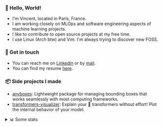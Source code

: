 ### 👋 Hello, World!

- I'm Vincent, located in Paris, France.
- I am working closely on MLOps and software engineering aspects of machine learning projects.
- I like to contribute to open source projects at my free time.
- I use Linux (Arch btw) and Vim. I'm always trying to discover new FOSS.

### 🔗 Get in touch

- You can reach me on [Linkedin](https://www.linkedin.com/in/vincent-duchauffour-3a9641155/) or by [mail](mailto:vincent.duchauffour@proton.me).
- You can find my resume [here](https://raw.githubusercontent.com/VDuchauffour/resume/main/resume.pdf).

### 📦 Side projects I made

- [anyboxes](https://github.com/VDuchauffour/anyboxes): Lightweight package for managing bounding boxes that works seamlessly with most computing frameworks.
- [transformers-visualizer](https://github.com/VDuchauffour/transformers-visualizer): Explain your 🤗 transformers without effort! Plot the internal behavior of your model. 

<details><summary>📊 Some stats</summary>  
  
<p align="center">
  <img alt="VDuchauffour's github stats" src="https://github-readme-stats.vercel.app/api?username=VDuchauffour&include_all_commits=true&show_icons=true&theme=react"/>
  <br />
  <img alt="VDuchauffour's streak stats" src="https://streak-stats.demolab.com?user=VDuchauffour&theme=react"/>
  <br />
  <img alt="VDuchauffour's language stats" src="https://github-readme-stats.vercel.app/api/top-langs/?username=VDuchauffour&count_private=true&include_all_commits=true&show_icons=true&layout=compact&theme=react"/>
  <!--   <br />
  <img alt="VDuchauffour's Wakatime stats" src="https://github-readme-stats.vercel.app/api/wakatime?username=VDuchauffour&theme=react"/> -->
</p>

#### 🧭 Wakatime stats
<!--START_SECTION:waka-->
![Code Time](http://img.shields.io/badge/Code%20Time-1%2C834%20hrs%2021%20mins-blue)

![Lines of code](https://img.shields.io/badge/From%20Hello%20World%20I%27ve%20Written-4.5%20million%20lines%20of%20code-blue)

**🐱 My GitHub Data** 

> 📦 979.2 kB Used in GitHub's Storage 
 > 
> 🏆 467 Contributions in the Year 2024
 > 
> 🚫 Not Opted to Hire
 > 
> 📜 9 Public Repositories 
 > 
> 🔑 2 Private Repositories 
 > 
**I'm an Early 🐤** 

```text
🌞 Morning                334 commits         ██░░░░░░░░░░░░░░░░░░░░░░░   07.88 % 
🌆 Daytime                2206 commits        █████████████░░░░░░░░░░░░   52.02 % 
🌃 Evening                1284 commits        ████████░░░░░░░░░░░░░░░░░   30.28 % 
🌙 Night                  417 commits         ██░░░░░░░░░░░░░░░░░░░░░░░   09.83 % 
```
📅 **I'm Most Productive on Monday** 

```text
Monday                   972 commits         ██████░░░░░░░░░░░░░░░░░░░   22.92 % 
Tuesday                  728 commits         ████░░░░░░░░░░░░░░░░░░░░░   17.17 % 
Wednesday                716 commits         ████░░░░░░░░░░░░░░░░░░░░░   16.88 % 
Thursday                 794 commits         █████░░░░░░░░░░░░░░░░░░░░   18.72 % 
Friday                   654 commits         ████░░░░░░░░░░░░░░░░░░░░░   15.42 % 
Saturday                 95 commits          █░░░░░░░░░░░░░░░░░░░░░░░░   02.24 % 
Sunday                   282 commits         ██░░░░░░░░░░░░░░░░░░░░░░░   06.65 % 
```


📊 **This Week I Spent My Time On** 

```text
💬 Programming Languages: 
Python                   53 hrs 19 mins      ██████████████████████░░░   86.06 % 
XML                      2 hrs 28 mins       █░░░░░░░░░░░░░░░░░░░░░░░░   03.98 % 
Other                    1 hr 40 mins        █░░░░░░░░░░░░░░░░░░░░░░░░   02.71 % 
C++                      1 hr 40 mins        █░░░░░░░░░░░░░░░░░░░░░░░░   02.69 % 
TOML                     1 hr 29 mins        █░░░░░░░░░░░░░░░░░░░░░░░░   02.40 % 
```


 Last Updated on 17/05/2024 00:38:59 UTC
<!--END_SECTION:waka-->
</details>
